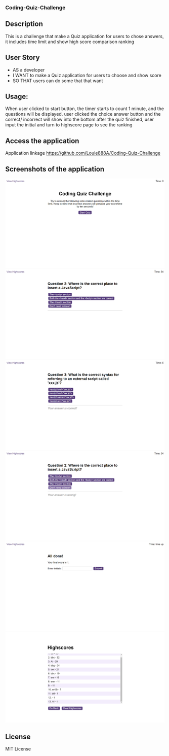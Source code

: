 ### Coding-Quiz-Challenge

## Description
This is a challenge that make a Quiz application for users to chose answers, it includes time limit and show high score comparison ranking

## User Story
- AS a developer
- I WANT to make a Quiz application for users to choose and show score
- SO THAT users can do some that that want

## Usage:
When user clicked to start button,
the timer starts to count 1 minute, and the questions will be displayed.
user clicked the choice answer button and the correct/ incorrect will show into the bottom
after the quiz finished, user input the initial and turn to highscore page to see the ranking

## Access the application
Application linkage
https://github.com/Louie888A/Coding-Quiz-Challenge

## Screenshots of the application
![Alt Quiz page](<assets/screenshot/quiz page.png>)
![Alt Start](<assets/screenshot/Quiz start.png>)
![Alt Correct](<assets/screenshot/correct answer.png>)
![Alt Wrong](<assets/screenshot/wrong answer.png>)
![Alt Finish](<assets/screenshot/finished screen.png>)
![Alt High Score Page](assets/screenshot/highscore.png)

## License 
MIT License
